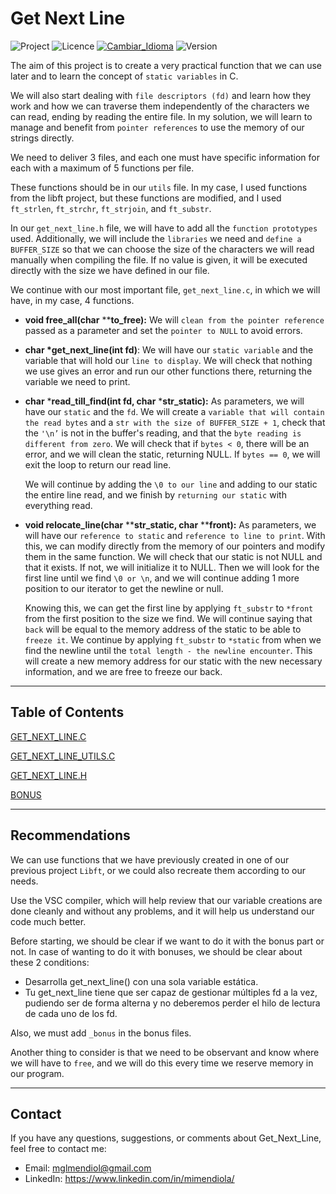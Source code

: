 # Get Next Line

![Project](https://img.shields.io/badge/Project-GNL-blue)
![Licence](https://img.shields.io/badge/Licence-MIT-orange)
[![Cambiar_Idioma](https://img.shields.io/badge/Cambiar_Idioma-Español-purple)](https://github.com/MiMendiola/Get_Next_Line/tree/main/Documentation/README.es.md)
![Version](https://img.shields.io/badge/Version-1.0-green)

The aim of this project is to create a very practical function that we can use later and to learn the concept of `static variables` in C.

We will also start dealing with `file descriptors (fd)` and learn how they work and how we can traverse them independently of the characters we can read, ending by reading the entire file. In my solution, we will learn to manage and benefit from `pointer references` to use the memory of our strings directly.

We need to deliver 3 files, and each one must have specific information for each with a maximum of 5 functions per file.

These functions should be in our `utils` file. In my case, I used functions from the libft project, but these functions are modified, and I used `ft_strlen`, `ft_strchr`, `ft_strjoin`, and `ft_substr`.

In our `get_next_line.h` file, we will have to add all the `function prototypes` used. Additionally, we will include the `libraries` we need and `define a BUFFER_SIZE` so that we can choose the size of the characters we will read manually when compiling the file. If no value is given, it will be executed directly with the size we have defined in our file.

We continue with our most important file, `get_next_line.c`, in which we will have, in my case, 4 functions.

- **void    free_all(char** ****to_free):** We will `clean from the pointer reference` passed as a parameter and set the `pointer to NULL` to avoid errors.

- **char	*get_next_line(int fd)**: We will have our `static variable` and the variable that will hold our `line to display`. We will check that nothing we use gives an error and run our other functions there, returning the variable we need to print.

- **char**	***read_till_find(int fd, char** ***str_static):** As parameters, we will have our `static` and the `fd`. We will create a `variable that will contain the read bytes` and a `str with the size of BUFFER_SIZE + 1`, check that the `'\n’` is not in the buffer's reading, and that the `byte reading is different from zero`. We will check that if `bytes < 0`, there will be an error, and we will clean the static, returning NULL. If `bytes == 0`, we will exit the loop to return our read line.
    
    We will continue by adding the `\0 to our line` and adding to our static the entire line read, and we finish by `returning our static` with everything read.
    
- **void relocate_line(char** ****str_static, char** ****front):** As parameters, we will have our `reference to static` and `reference to line to print`. With this, we can modify directly from the memory of our pointers and modify them in the same function. We will check that our static is not NULL and that it exists. If not, we will initialize it to NULL. Then we will look for the first line until we find `\0 or \n`, and we will continue adding 1 more position to our iterator to get the newline or null.
    
    Knowing this, we can get the first line by applying `ft_substr` to `*front` from the first position to the size we find. We will continue saying that `back` will be equal to the memory address of the static to be able to `freeze it`. We continue by applying `ft_substr` to `*static` from when we find the newline until the `total length - the newline encounter`. This will create a new memory address for our static with the new necessary information, and we are free to freeze our back.
    

---

## Table of Contents

[GET_NEXT_LINE.C](./get_next_line.c)

[GET_NEXT_LINE_UTILS.C](./get_next_line_utils.c)

[GET_NEXT_LINE.H](./get_next_line.h)

[BONUS](./bonus/)

---

## Recommendations

We can use functions that we have previously created in one of our previous project `Libft`, or we could also recreate them according to our needs.

Use the VSC compiler, which will help review that our variable creations are done cleanly and without any problems, and it will help us understand our code much better.

Before starting, we should be clear if we want to do it with the bonus part or not. In case of wanting to do it with bonuses, we should be clear about these 2 conditions:

- Desarrolla get_next_line() con una sola variable estática.
- Tu get_next_line tiene que ser capaz de gestionar múltiples fd a la vez, pudiendo ser de forma alterna y no deberemos perder el hilo de lectura de cada uno de los fd.

Also, we must add `_bonus` in the bonus files.

Another thing to consider is that we need to be observant and know where we will have to `free`, and we will do this every time we reserve memory in our program.

---

## Contact

If you have any questions, suggestions, or comments about Get_Next_Line, feel free to contact me:

- Email: <a href="mailto:mglmendiol@gmail.com" style="text-decoration: none; color:#fff">mglmendiol@gmail.com</a>
- LinkedIn: <a href="https://www.linkedin.com/in/mimendiola/" style="text-decoration: none; color:#fff !important;">https://www.linkedin.com/in/mimendiola/</a>
